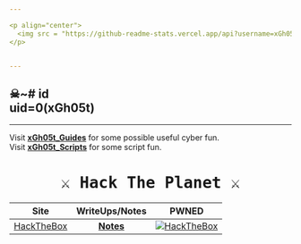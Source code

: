 ```yaml
---

<p align="center">
  <img src = "https://github-readme-stats.vercel.app/api?username=xGh05t&show_icons=true&theme=dracula">
</p>


---
```

## ☠~# id <br> uid=0(xGh05t)

---
Visit [**xGh05t_Guides**](https://github.com/xGh05t/xGuides) for some possible useful cyber fun.
<br>
Visit [**xGh05t_Scripts**](https://github.com/xGh05t/xScripts) for some script fun.

<h1 align="center">
  <samp>
    <b>
       ⚔️ Hack The Planet ⚔️
    </b>
  </samp>
</h1>

<div align="center">
  
| Site | WriteUps/Notes | PWNED | 
|:---:|:---:|:---:|
| [HackTheBox](https://app.hackthebox.com/profile/355956) | [**Notes**](https://github.com/xGh05t/HTB) | <a href="https://www.hackthebox.com/profile/355956"><img src="http://www.hackthebox.com/badge/image/355956" alt="HackTheBox"></a> |

  
</div>
